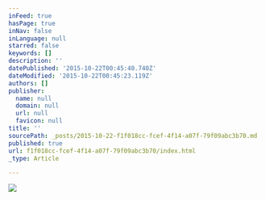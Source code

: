 ```yaml
---
inFeed: true
hasPage: true
inNav: false
inLanguage: null
starred: false
keywords: []
description: ''
datePublished: '2015-10-22T00:45:40.740Z'
dateModified: '2015-10-22T00:45:23.119Z'
authors: []
publisher:
  name: null
  domain: null
  url: null
  favicon: null
title: ''
sourcePath: _posts/2015-10-22-f1f018cc-fcef-4f14-a07f-79f09abc3b70.md
published: true
url: f1f018cc-fcef-4f14-a07f-79f09abc3b70/index.html
_type: Article

---
```

![](https://the-grid-user-content.s3-us-west-2.amazonaws.com/0e51b7ea-edea-46bc-ad0b-436b7481a926.png)